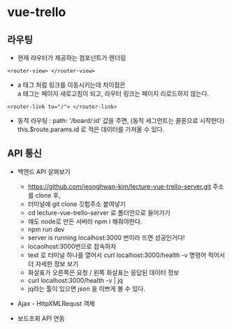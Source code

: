 # vue-trello

## 라우팅
- 현재 라우터가 제공하는 컴포넌트가 렌더링
```
<router-view> </router-view>
```

- a 태그 처럼 링크를 이동시키는데 차이점은 <br>
  a 태그는 페이지 새로고침이 되고, 라우터 링크는 페이지 리로드하지 않는다.
```
<router-link to="/"> </router-link> 
```
- 동적 라우팅 : path: '/board/:id' 값을 주면, (동적 세그먼트는 콜론으로 시작한다) <br>
  this.$route.params.id 로 적은 데이터를 가져올 수 있다.<br>
  

## API 통신
- 백엔드 API 살펴보기
  - https://github.com/jeonghwan-kim/lecture-vue-trello-server.git   주소를 clone 후,
  - 터미널에 git clone 깃헙주소 붙여넣기
  - cd lecture-vue-trello-server 로 폴더안으로 들어가기
  - 얘도 node로 만든 서버라 npm i 해줘야한다.
  - npm run dev
  - server is running localhost:3000 번이라 뜨면 성공인거다!
  - locaolhost:3000번으로 접속하자
  - test 로 터미널 하나를 열어서 curl localhost:3000/health -v 명령어 적어서 더 자세한 정보 보기
  - 화살표가 오른쪽은 요청 / 왼쪽 화살표는 응답된 데이터 정보
  - curl localhost:3000/health -v | jq
  - jq라는 툴이 있으면 json 을 이쁘게 볼 수 있다.

- Ajax - HttpXMLRequst 객체
- 보드조회 API 연동
